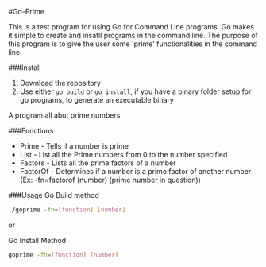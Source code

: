 #Go-Prime

This is a test program for using Go for Command Line programs.
Go makes it simple to create and insatll programs in the command line.
The purpose of this program is to give the user some 'prime' functionalities in the command line.

###Install
1. Download the repository 
2. Use either `go build` or `go install`, if you have a binary folder setup for go programs, to generate an executable binary

A program all abut prime numbers

###Functions
- Prime - Tells if a number is prime
- List - List all the Prime numbers from 0 to the number specified
- Factors - Lists all the prime factors of a number
- FactorOf - Determines if a number is a prime factor of another number (Ex: -fn=factorof (number) (prime number in question))

###Usage
Go Build method
```bash
./goprime -fn=[function] [number]
```

or 

Go Install Method
```bash
goprime -fn=[function] [number]
```